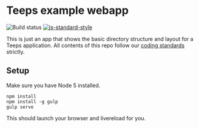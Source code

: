 # Teeps example webapp

![Build status](https://circleci.com/gh/teepsbot/example-webapp.svg?style=shield)
[![js-standard-style](https://img.shields.io/badge/code%20style-standard-brightgreen.svg?style=flat)](https://github.com/feross/standard)


This is just an app that shows the basic directory structure and layout for a Teeps application. All contents of this repo follow our [coding standards](https://github.com/teepsllc/coding-standards) strictly.

## Setup

Make sure you have Node 5 installed.

```
npm install
npm install -g gulp
gulp serve
```

This should launch your browser and livereload for you.
